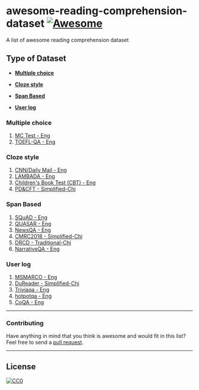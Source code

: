 # awesome-reading-comprehension-dataset [![Awesome](https://cdn.rawgit.com/sindresorhus/awesome/d7305f38d29fed78fa85652e3a63e154dd8e8829/media/badge.svg)](https://github.com/sindresorhus/awesome)
A list of awesome reading comprehension dataset

## Type of Dataset

* **[Multiple choice](#multiple-choice)**  

* **[Cloze style](#cloze-style)**  

* **[Span Based](#span-based)**  

* **[User log](#user-log)**  


### Multiple choice

1.  [MC Test - Eng](http://research.microsoft.com/en-us/um/redmond/projects/mctest/)  
2.  [TOEFL-QA - Eng](https://github.com/iamyuanchung/TOEFL-QA)  

### Cloze style

1. [CNN/Daily Mail - Eng](https://github.com/deepmind/rc-data)  
2. [LAMBADA - Eng](http://clic.cimec.unitn.it/lambada/)  
3. [Children's Book Test (CBT) - Eng](https://research.facebook.com/research/babi/)  
4. [PD&CFT - Simplified-Chi](https://github.com/ymcui/Chinese-RC-Dataset)  


### Span Based

1.  [SQuAD - Eng](https://rajpurkar.github.io/SQuAD-explorer/)  
2.  [QUASAR - Eng](https://github.com/bdhingra/quasar)  
3.  [NewsQA - Eng](https://datasets.maluuba.com/NewsQA)  
4.  [CMRC2018 - Simplified-Chi](https://hfl-rc.github.io/cmrc2018/task/)  
5.  [DRCD - Traditional-Chi](https://github.com/DRCSolutionService/DRCD)  
6.  [NarrativeQA - Eng](https://github.com/deepmind/narrativeqa)  

### User log

1.  [MSMARCO - Eng](http://www.msmarco.org/) 
2.  [DuReader - Simplified-Chi](https://github.com/baidu/DuReader) 
3.  [Triviaqa - Eng](http://nlp.cs.washington.edu/triviaqa/) 
4.  [hotpotqa - Eng](https://hotpotqa.github.io/) 
5.  [CoQA - Eng](https://stanfordnlp.github.io/coqa/) 


-----
### Contributing
Have anything in mind that you think is awesome and would fit in this list? Feel free to send a [pull request](https://github.com/voidful/awesome-reading-comprehension-dataset). 

-----
## License

[![CC0](http://i.creativecommons.org/p/zero/1.0/88x31.png)](http://creativecommons.org/publicdomain/zero/1.0/)
